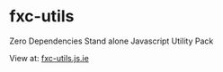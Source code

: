 # fxc-utils

Zero Dependencies Stand alone Javascript Utility Pack

View at: <a href="https://fxc-utils.js.ie" target="_blank">fxc-utils.js.ie</a>

